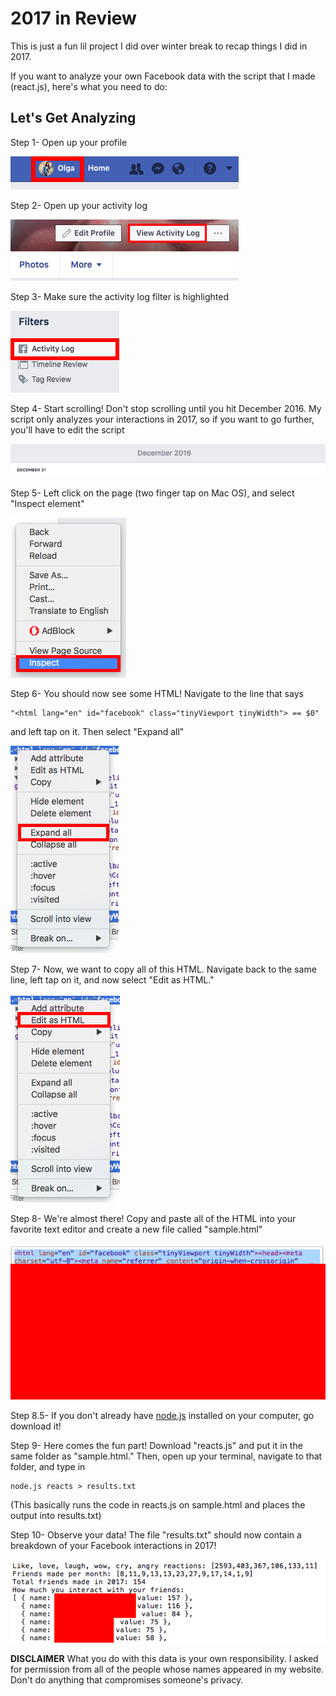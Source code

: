 # 2017 in Review

This is just a fun lil project I did over winter break to recap things I did in 2017.

If you want to analyze your own Facebook data with the script that I made (react.js), here's what you need to do: 

## Let's Get Analyzing
Step 1- Open up your profile

![profile](images/screenshots/profile.png)

Step 2- Open up your activity log

![view activity log](images/screenshots/viewActivityLog.png)

Step 3- Make sure the activity log filter is highlighted

![activity log](images/screenshots/activityLog.png)

Step 4- Start scrolling! Don't stop scrolling until you hit December 2016. My script only analyzes your interactions in 2017, so if you want to go further, you'll have to edit the script

![december 2016](images/screenshots/december2016.png)

Step 5- Left click on the page (two finger tap on Mac OS), and select "Inspect element"

![inspect element](images/screenshots/inspectElement.png)

Step 6- You should now see some HTML! Navigate to the line that says 

```
"<html lang="en" id="facebook" class="tinyViewport tinyWidth"> == $0"
```

and left tap on it. Then select "Expand all"

![expand all](images/screenshots/expandAll.png)

Step 7- Now, we want to copy all of this HTML. Navigate back to the same line, left tap on it, and now select "Edit as HTML."

![edit as HTML](images/screenshots/editAsHTML.png)

Step 8- We're almost there! Copy and paste all of the HTML into your favorite text editor and create a new file called "sample.html"

![HTML](images/screenshots/HTML.png)

Step 8.5- If you don't already have [node.js](https://nodejs.org/en/) installed on your computer, go download it! 

Step 9- Here comes the fun part! Download "reacts.js" and put it in the same folder as "sample.html." Then, open up your terminal, navigate to that folder, and type in 

```
node.js reacts > results.txt
```

(This basically runs the code in reacts.js on sample.html and places the output into results.txt)

Step 10- Observe your data! The file "results.txt" should now contain a breakdown of your Facebook interactions in 2017!

![results](images/screenshots/results.png)

**DISCLAIMER** What you do with this data is your own responsibility. I asked for permission from all of the people whose names appeared in my website. Don't do anything that compromises someone's privacy.